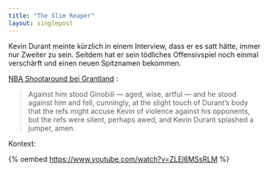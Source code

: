 ```yaml
---
title: "The Slim Reaper"
layout: singlepost
---
```


Kevin Durant meinte kürzlich in einem Interview, dass er es satt hätte, immer nur Zweiter zu sein. Seitdem hat er sein tödliches Offensivspiel noch einmal verschärft und einen neuen Spitznamen bekommen.

[NBA Shootaround bei Grantland](http://grantland.com/the-triangle/nba-shootaround-dont-fear-the-reaper/) :

> Against him stood Ginobili — aged, wise, artful — and he stood against him and fell, cunningly, at the slight touch of Durant’s body that the refs might accuse Kevin of violence against his opponents, but the refs were silent, perhaps awed, and Kevin Durant splashed a jumper, amen.

Kontext:

{% oembed https://www.youtube.com/watch?v=ZLEl6MSsRLM %}